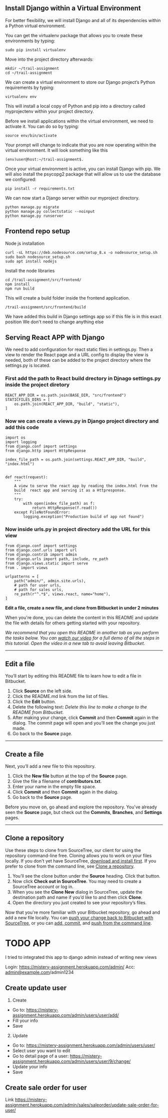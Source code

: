 ## Install Django within a Virtual Environment

For better flexibility, we will install Django and all of its dependencies within a Python virtual environment.

You can get the virtualenv package that allows you to create these environments by typing:

```
sudo pip install virtualenv
```

Move into the project directory afterwards:

```
mkdir ~/trail-assignment
cd ~/trail-assignment
```

We can create a virtual environment to store our Django project’s Python requirements by typing:

```
virtualenv env
```

This will install a local copy of Python and pip into a directory called myprojectenv within your project directory.

Before we install applications within the virtual environment, we need to activate it. You can do so by typing:

```
source env/bin/activate
```

Your prompt will change to indicate that you are now operating within the virtual environment. It will look something like this 

```
(env)user@host:~/trail-assignment$.
```

Once your virtual environment is active, you can install Django with pip. We will also install the psycopg2 package that will allow us to use the database we configured:

```
pip install -r requirements.txt
```

We can now start a Django server within our myproject directory. 

```
python manage.py migrate
python manage.py collectstatic --noinput
python manage.py runserver
```

## Frontend repo setup

Node js installation

```
curl -sL https://deb.nodesource.com/setup_8.x -o nodesource_setup.sh
sudo bash nodesource_setup.sh
sudo apt install nodejs
```

Install the node libraries 

```
cd /trail-assignment/src/frontend/
npm install
npm run build
```

This will create a build folder inside the frontend application.

```
/trail-assignment/src/frontend/build
```

We have added this build in Django settings app so if this file is in this exact position We don't need to change anything else

## Serving React APP with Django

We need to add configuration for react static files in settings.py. Then a view to render the React page and a URL config to display the view is needed, both of these can be added to the project directory where the settings.py is located.

### First add the path to React build drectory in Djnago settings.py inside the project diretory

```
REACT_APP_DIR = os.path.join(BASE_DIR, "src/frontend")
STATICFILES_DIRS = [
    os.path.join(REACT_APP_DIR, "build", "static"),
]
```

### Now we can create a views.py in Django project directory and add this code


```
import os
import logging
from django.conf import settings
from django.http import HttpResponse

index_file_path = os.path.join(settings.REACT_APP_DIR, "build", "index.html")


def react(request):
    """
    A view to serve the react app by reading the index.html from the
    build  react app and serving it as a Httpresponse.
    """
    try:
        with open(index_file_path) as f:
            return HttpResponse(f.read())
    except FileNotFoundError:
        logging.exception("Production build of app not found")
```

### Now inside urls.py in project directory add the URL for this view


```
from django.conf import settings
from django.conf.urls import url
from django.contrib import admin
from django.urls import path, include, re_path
from django.views.static import serve
from . import views

urlpatterns = [
    path("admin/", admin.site.urls),
    # path for user urls,
    # path for sales urls,
    re_path(r"^.*$", views.react, name="home"),
]

```

**Edit a file, create a new file, and clone from Bitbucket in under 2 minutes**

When you're done, you can delete the content in this README and update the file with details for others getting started with your repository.

*We recommend that you open this README in another tab as you perform the tasks below. You can [watch our video](https://youtu.be/0ocf7u76WSo) for a full demo of all the steps in this tutorial. Open the video in a new tab to avoid leaving Bitbucket.*

---

## Edit a file

You’ll start by editing this README file to learn how to edit a file in Bitbucket.

1. Click **Source** on the left side.
2. Click the README.md link from the list of files.
3. Click the **Edit** button.
4. Delete the following text: *Delete this line to make a change to the README from Bitbucket.*
5. After making your change, click **Commit** and then **Commit** again in the dialog. The commit page will open and you’ll see the change you just made.
6. Go back to the **Source** page.

---

## Create a file

Next, you’ll add a new file to this repository.

1. Click the **New file** button at the top of the **Source** page.
2. Give the file a filename of **contributors.txt**.
3. Enter your name in the empty file space.
4. Click **Commit** and then **Commit** again in the dialog.
5. Go back to the **Source** page.

Before you move on, go ahead and explore the repository. You've already seen the **Source** page, but check out the **Commits**, **Branches**, and **Settings** pages.

---

## Clone a repository

Use these steps to clone from SourceTree, our client for using the repository command-line free. Cloning allows you to work on your files locally. If you don't yet have SourceTree, [download and install first](https://www.sourcetreeapp.com/). If you prefer to clone from the command line, see [Clone a repository](https://confluence.atlassian.com/x/4whODQ).

1. You’ll see the clone button under the **Source** heading. Click that button.
2. Now click **Check out in SourceTree**. You may need to create a SourceTree account or log in.
3. When you see the **Clone New** dialog in SourceTree, update the destination path and name if you’d like to and then click **Clone**.
4. Open the directory you just created to see your repository’s files.

Now that you're more familiar with your Bitbucket repository, go ahead and add a new file locally. You can [push your change back to Bitbucket with SourceTree](https://confluence.atlassian.com/x/iqyBMg), or you can [add, commit,](https://confluence.atlassian.com/x/8QhODQ) and [push from the command line](https://confluence.atlassian.com/x/NQ0zDQ).


# TODO APP
I tried to integrated this app to django admin instead of writing new views

Login: https://mistery-assignment.herokuapp.com/admin/
Acc: admin@example.com/admin1234

## Create update user
1. Create
- Go to: https://mistery-assignment.herokuapp.com/admin/users/user/add/
- Fill your info 
- Save

2. Update
- Go to: https://mistery-assignment.herokuapp.com/admin/users/user/
- Select user you want to edit
- Go to detail page of a user: https://mistery-assignment.herokuapp.com/admin/users/user/9/change/
- Update your info
- Save

## Create sale order for user
Link https://mistery-assignment.herokuapp.com/admin/sales/saleorder/update-sale-order-for-user/
